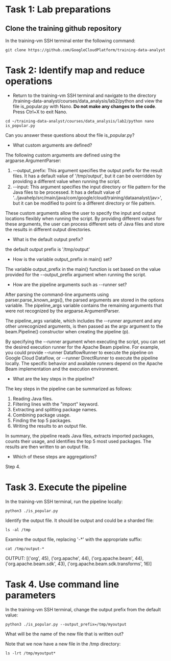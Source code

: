# Task 1: Lab preparations

## Clone the training github repository

In the training-vm SSH terminal enter the following command:

`git clone https://github.com/GoogleCloudPlatform/training-data-analyst`

# Task 2: Identify map and reduce operations

- Return to the training-vm SSH terminal and navigate to the directory /training-data-analyst/courses/data_analysis/lab2/python and view the file is_popular.py with Nano. **Do not make any changes to the code**. Press Ctrl+X to exit Nano.

`cd ~/training-data-analyst/courses/data_analysis/lab2/python
nano is_popular.py`

Can you answer these questions about the file is_popular.py?

- What custom arguments are defined?

The following custom arguments are defined using the argparse.ArgumentParser:

1. --output_prefix: This argument specifies the output prefix for the result files. It has a default value of '/tmp/output', but it can be overridden by providing a different value when running the script.
2. --input: This argument specifies the input directory or file pattern for the Java files to be processed. It has a default value of '../javahelp/src/main/java/com/google/cloud/training/dataanalyst/jav>', but it can be modified to point to a different directory or file pattern.

These custom arguments allow the user to specify the input and output locations flexibly when running the script. By providing different values for these arguments, the user can process different sets of Java files and store the results in different output directories.

- What is the default output prefix?

the default output prefix is '/tmp/output'

- How is the variable output_prefix in main() set?

The variable output_prefix in the main() function is set based on the value provided for the --output_prefix argument when running the script.

- How are the pipeline arguments such as --runner set?

After parsing the command-line arguments using parser.parse_known_args(), the parsed arguments are stored in the options variable. The pipeline_args variable contains the remaining arguments that were not recognized by the argparse.ArgumentParser.

The pipeline_args variable, which includes the --runner argument and any other unrecognized arguments, is then passed as the argv argument to the beam.Pipeline() constructor when creating the pipeline (p).

By specifying the --runner argument when executing the script, you can set the desired execution runner for the Apache Beam pipeline. For example, you could provide --runner DataflowRunner to execute the pipeline on Google Cloud Dataflow, or --runner DirectRunner to execute the pipeline locally. The specific behavior and available runners depend on the Apache Beam implementation and the execution environment.

- What are the key steps in the pipeline?

The key steps in the pipeline can be summarized as follows:

1. Reading Java files.
2. Filtering lines with the "import" keyword.
3. Extracting and splitting package names.
4. Combining package usage.
5. Finding the top 5 packages.
6. Writing the results to an output file.

In summary, the pipeline reads Java files, extracts imported packages, counts their usage, and identifies the top 5 most used packages. The results are then written to an output file.

- Which of these steps are aggregations?

Step 4.

# Task 3. Execute the pipeline

In the training-vm SSH terminal, run the pipeline locally:

`python3 ./is_popular.py`

Identify the output file. It should be output<suffix> and could be a sharded file:

`ls -al /tmp`

Examine the output file, replacing '-*' with the appropriate suffix:

`cat /tmp/output-*`

OUTPUT: [('org', 45), ('org.apache', 44), ('org.apache.beam', 44), ('org.apache.beam.sdk', 43), ('org.apache.beam.sdk.transforms', 16)]

# Task 4. Use command line parameters

In the training-vm SSH terminal, change the output prefix from the default value:

`python3 ./is_popular.py --output_prefix=/tmp/myoutput`

What will be the name of the new file that is written out?

Note that we now have a new file in the /tmp directory:

`ls -lrt /tmp/myoutput*`



